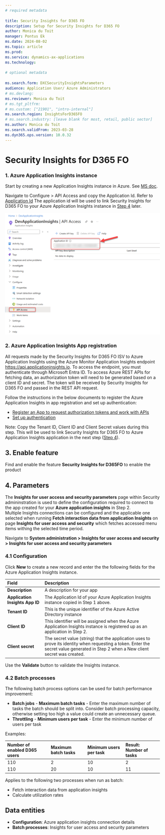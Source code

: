```yaml
---
# required metadata

title: Security Insights for D365 FO
description: Setup for Security Insights for D365 FO
author: Monica du Toit
manager: Pontus Ek
ms.date: 2024-08-02
ms.topic: article
ms.prod: 
ms.service: dynamics-ax-applications
ms.technology: 

# optional metadata

ms.search.form: DXCSecurityInsightsParameters
audience: Application User/ Azure Administrators
# ms.devlang: 
ms.reviewer: Monica du Toit
# ms.tgt_pltfrm: 
# ms.custom: ["21901", "intro-internal"]
ms.search.region: InsightsForD365FO
# ms.search.industry: [leave blank for most, retail, public sector]
ms.author: Monica du Toit
ms.search.validFrom: 2023-03-28
ms.dyn365.ops.version: 10.0.32
---
```


# Security Insights for D365 FO

###	1. Azure Application Insights instance
Start by creating a new Application Insights instance in Azure. See [MS doc](https://docs.microsoft.com/en-us/azure/azure-monitor/app/create-new-resource).
 
Navigate to Configure > API Access and copy the Application Id. Refer to [Application Id](https://learn.microsoft.com/en-us/azure/bot-service/bot-service-resources-app-insights-keys?view=azure-bot-service-4.0#application-id)
The application id will be used to link Security Insights for D365 FO to your Azure Application Insights instance in [Step 4](./Parameters.md#41-configuration) later.

![AppInsights Application ID](IMAGES/AppInsightsApplicationID.png)

### 2. Azure Application Insights App registration
All requests made by the Security Insights for D365 FO ISV to Azure Application Insights using the Azure Monitor Application Insights endpoint https://api.applicationinsights.io. To access the endpoint, you must authenticate through Microsoft Entra ID. To access Azure REST APIs for fetching data, an authorization token will need to be generated based on a client ID and secret. The token will be received by Security Insights for D365 FO and passed in the REST API request. 

Follow the instructions in the below documents to register the Azure Application Insights in app registration and set up authentication:
- [Register an App to request authorization tokens and work with APIs](https://learn.microsoft.com/en-us/azure/azure-monitor/logs/api/register-app-for-token?tabs=portal#register-an-app)
- [Set up authentication](https://learn.microsoft.com/en-us/azure/azure-monitor/app/azure-ad-authentication?tabs=net#set-up-authentication)

Note: Copy the Tenant ID, Client ID and Client Secret values during this step. This will be used to link Security Insights for D365 FO to Azure Application Insights application in the next step ([Step 4](./Parameters.md#41-configuration)).

## 3.	Enable feature
Find and enable the feature **Security Insights for D365FO** to enable the product
 
## 4.	Parameters
The **Insights for user access and security parameters** page within Security admininstration is used to define the configuration required to connect to the app created for your **Azure application insights** in Step 2. <br>
Multiple Insights connections can be configured and the applicable one selected when running **Fetch interaction data from application Insights** on page **Insights for user access and security** which fetches accessed menu items withing the selected time period.

Navigate to **System administration > Insights for user access and security > Insights for user access and security parameters**

### 4.1 Configuration

Click **New** to create a new record and enter the the following fields for the Azure Application Insights instance.

Field                           | Description
:--                             |:--
**Description**                 | A description for your app 
**Application Insights App ID** | The Application Id of your Azure Application Insights instance copied in Step 1 above.
**Tenant ID**                   | This is the unique identifier of the Azure Active Directory instance
**Client ID**                   | This identifier will be assigned when the Azure Application Insights instance is registered up as an application in Step 2.
**Client secret**               | The secret value (string) that the application uses to prove its identity when requesting a token. Enter the secret value generated in Step 2 when a New client secret was created.

Use the **Validate** button to validate the Insights instance.

### 4.2 Batch processes

The following batch process options can be used for batch performance improvement:
- **Batch jobs** - **Maximum batch tasks** - Enter the maximum number of tasks the batch should be split into. Consider batch processing capacity, otherwise setting too high a value could create an unnecessary queue.
- **Throttling** - **Minimum users per task** - Enter the minimum number of users per task

Examples:

Number of enabled D365 users   | Maximum batch tasks  | Minimum users per task  | Result: Number of tasks
:--                            |:--                             |:--                                |:--
110                            | 2                              | 10                                | 2            
110                            | 20                             | 10                                | 11


Applies to the following two processes when run as batch:
- Fetch interaction data from application insights
- Calculate utilization rates

## Data entities

- **Configuration**: Azure application insights connection details
- **Batch processes**: Insights for user access and security parameters


